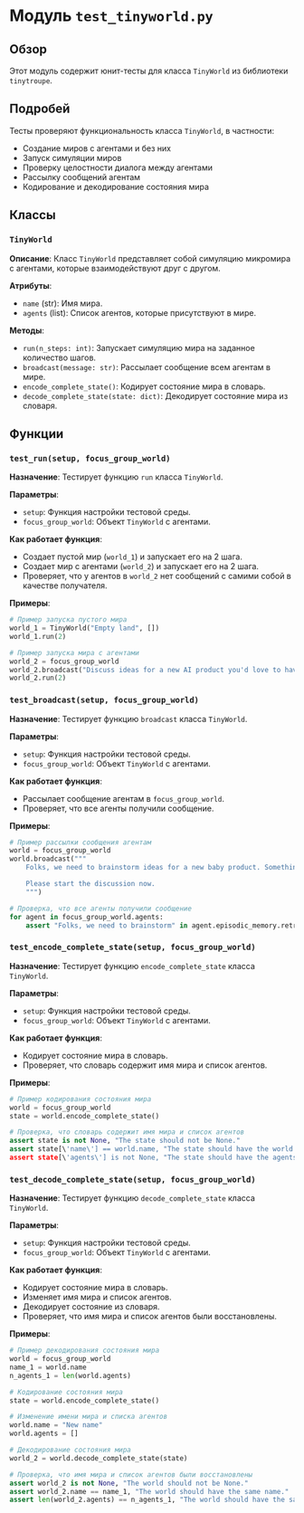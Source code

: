 # Модуль `test_tinyworld.py`

## Обзор

Этот модуль содержит юнит-тесты для класса `TinyWorld` из библиотеки `tinytroupe`. 

## Подробей

Тесты проверяют функциональность класса `TinyWorld`, в частности:

- Создание миров с агентами и без них
- Запуск симуляции миров
- Проверку целостности диалога между агентами
- Рассылку сообщений агентам 
- Кодирование и декодирование состояния мира

## Классы

### `TinyWorld`

**Описание**: Класс `TinyWorld` представляет собой симуляцию микромира с агентами, которые взаимодействуют друг с другом. 

**Атрибуты**:

- `name` (str): Имя мира.
- `agents` (list): Список агентов, которые присутствуют в мире. 

**Методы**:

- `run(n_steps: int)`: Запускает симуляцию мира на заданное количество шагов. 
- `broadcast(message: str)`: Рассылает сообщение всем агентам в мире. 
- `encode_complete_state()`: Кодирует состояние мира в словарь. 
- `decode_complete_state(state: dict)`: Декодирует состояние мира из словаря.

## Функции

### `test_run(setup, focus_group_world)`

**Назначение**: Тестирует функцию `run` класса `TinyWorld`. 

**Параметры**:

- `setup`: Функция настройки тестовой среды.
- `focus_group_world`: Объект `TinyWorld` с агентами.

**Как работает функция**: 

- Создает пустой мир (`world_1`) и запускает его на 2 шага. 
- Создает мир с агентами (`world_2`) и запускает его на 2 шага. 
- Проверяет, что у агентов в `world_2` нет сообщений с самими собой в качестве получателя. 

**Примеры**:
```python
# Пример запуска пустого мира
world_1 = TinyWorld("Empty land", [])   
world_1.run(2)

# Пример запуска мира с агентами
world_2 = focus_group_world
world_2.broadcast("Discuss ideas for a new AI product you'd love to have.")
world_2.run(2)
```

### `test_broadcast(setup, focus_group_world)`

**Назначение**: Тестирует функцию `broadcast` класса `TinyWorld`.

**Параметры**:

- `setup`: Функция настройки тестовой среды.
- `focus_group_world`: Объект `TinyWorld` с агентами.

**Как работает функция**:

- Рассылает сообщение агентам в `focus_group_world`.
- Проверяет, что все агенты получили сообщение.

**Примеры**:
```python
# Пример рассылки сообщения агентам
world = focus_group_world
world.broadcast("""
    Folks, we need to brainstorm ideas for a new baby product. Something moms have been asking for centuries and never got.

    Please start the discussion now.
    """)

# Проверка, что все агенты получили сообщение
for agent in focus_group_world.agents:
    assert "Folks, we need to brainstorm" in agent.episodic_memory.retrieve_first(1)[0][\'content\'][\'stimuli\'][0][\'content\'], f"{agent.name} should have received the message."

```

### `test_encode_complete_state(setup, focus_group_world)`

**Назначение**: Тестирует функцию `encode_complete_state` класса `TinyWorld`.

**Параметры**:

- `setup`: Функция настройки тестовой среды.
- `focus_group_world`: Объект `TinyWorld` с агентами.

**Как работает функция**:

- Кодирует состояние мира в словарь.
- Проверяет, что словарь содержит имя мира и список агентов.

**Примеры**:
```python
# Пример кодирования состояния мира
world = focus_group_world
state = world.encode_complete_state()

# Проверка, что словарь содержит имя мира и список агентов
assert state is not None, "The state should not be None."
assert state[\'name\'] == world.name, "The state should have the world name."
assert state[\'agents\'] is not None, "The state should have the agents."

```

### `test_decode_complete_state(setup, focus_group_world)`

**Назначение**: Тестирует функцию `decode_complete_state` класса `TinyWorld`.

**Параметры**:

- `setup`: Функция настройки тестовой среды.
- `focus_group_world`: Объект `TinyWorld` с агентами.

**Как работает функция**:

- Кодирует состояние мира в словарь.
- Изменяет имя мира и список агентов.
- Декодирует состояние из словаря.
- Проверяет, что имя мира и список агентов были восстановлены.

**Примеры**:
```python
# Пример декодирования состояния мира
world = focus_group_world
name_1 = world.name
n_agents_1 = len(world.agents)

# Кодирование состояния мира
state = world.encode_complete_state()

# Изменение имени мира и списка агентов
world.name = "New name"
world.agents = []

# Декодирование состояния мира
world_2 = world.decode_complete_state(state)

# Проверка, что имя мира и список агентов были восстановлены
assert world_2 is not None, "The world should not be None."
assert world_2.name == name_1, "The world should have the same name."
assert len(world_2.agents) == n_agents_1, "The world should have the same number of agents."

```